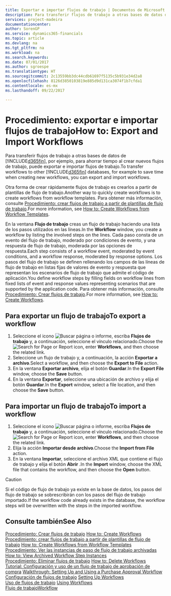 ```yaml
---
title: Exportar e importar flujos de trabajo | Documentos de Microsoft
description: Para transferir flujos de trabajo a otras bases de datos de [!INCLUDE[d365fin](includes/d365fin_md.md)], por ejemplo, para ahorrar tiempo al crear nuevos flujos de trabajo, puede exportar e importar flujos de trabajo.
services: project-madeira
documentationcenter: 
author: SorenGP
ms.service: dynamics365-financials
ms.topic: article
ms.devlang: na
ms.tgt_pltfrm: na
ms.workload: na
ms.search.keywords: 
ms.date: 07/01/2017
ms.author: sgroespe
ms.translationtype: HT
ms.sourcegitcommit: 2c13559bb3dc44cdb61697f5135c5b931e34d2a8
ms.openlocfilehash: 8126d3850103819e885d9d131ca3074f1b7cfda1
ms.contentlocale: es-mx
ms.lasthandoff: 09/22/2017

---
```

# <a name="how-to-export-and-import-workflows"></a><span data-ttu-id="5f620-103">Procedimiento: exportar e importar flujos de trabajo</span><span class="sxs-lookup"><span data-stu-id="5f620-103">How to: Export and Import Workflows</span></span>
<span data-ttu-id="5f620-104">Para transferir flujos de trabajo a otras bases de datos de [!INCLUDE[d365fin](includes/d365fin_md.md)], por ejemplo, para ahorrar tiempo al crear nuevos flujos de trabajo, puede exportar e importar flujos de trabajo.</span><span class="sxs-lookup"><span data-stu-id="5f620-104">To transfer workflows to other [!INCLUDE[d365fin](includes/d365fin_md.md)] databases, for example to save time when creating new workflows, you can export and import workflows.</span></span>  

 <span data-ttu-id="5f620-105">Otra forma de crear rápidamente flujos de trabajo es crearlos a partir de plantillas de flujo de trabajo.</span><span class="sxs-lookup"><span data-stu-id="5f620-105">Another way to quickly create workflows is to create workflows from workflow templates.</span></span> <span data-ttu-id="5f620-106">Para obtener más información, consulte [Procedimiento: crear flujos de trabajo a partir de plantillas de flujo de trabajo](across-how-to-create-workflows-from-workflow-templates.md).</span><span class="sxs-lookup"><span data-stu-id="5f620-106">For more information, see [How to: Create Workflows from Workflow Templates](across-how-to-create-workflows-from-workflow-templates.md).</span></span>  

 <span data-ttu-id="5f620-107">En la ventana **Flujo de trabajo** creas un flujo de trabajo haciendo una lista de los pasos utilizados en las líneas.</span><span class="sxs-lookup"><span data-stu-id="5f620-107">In the **Workflow** window, you create a workflow by listing the involved steps on the lines.</span></span> <span data-ttu-id="5f620-108">Cada paso consta de un evento del flujo de trabajo, moderado por condiciones de evento, y una respuesta de flujo de trabajo, moderada por las opciones de respuesta.</span><span class="sxs-lookup"><span data-stu-id="5f620-108">Each step consists of a workflow event, moderated by event conditions, and a workflow response, moderated by response options.</span></span> <span data-ttu-id="5f620-109">Los pasos del flujo de trabajo se definen rellenando los campos de las líneas de flujo de trabajo en listas fijas de valores de evento y respuesta que representan los escenarios de flujo de trabajo que admite el código de aplicación.</span><span class="sxs-lookup"><span data-stu-id="5f620-109">You define workflow steps by filling fields on workflow lines from fixed lists of event and response values representing scenarios that are supported by the application code.</span></span> <span data-ttu-id="5f620-110">Para obtener más información, consulte [Procedimiento: Crear flujos de trabajo](across-how-to-create-workflows.md).</span><span class="sxs-lookup"><span data-stu-id="5f620-110">For more information, see [How to: Create Workflows](across-how-to-create-workflows.md).</span></span>  

## <a name="to-export-a-workflow"></a><span data-ttu-id="5f620-111">Para exportar un flujo de trabajo</span><span class="sxs-lookup"><span data-stu-id="5f620-111">To export a workflow</span></span>  
1.  <span data-ttu-id="5f620-112">Seleccione el icono ![Buscar página o informe](media/ui-search/search_small.png "icono Buscar página o informe"), escriba **Flujos de trabajo** y, a continuación, seleccione el vínculo relacionado.</span><span class="sxs-lookup"><span data-stu-id="5f620-112">Choose the ![Search for Page or Report](media/ui-search/search_small.png "Search for Page or Report icon") icon, enter **Workflows**, and then choose the related link.</span></span>  
2.  <span data-ttu-id="5f620-113">Seleccione un flujo de trabajo y, a continuación, la acción **Exportar a archivo**.</span><span class="sxs-lookup"><span data-stu-id="5f620-113">Select a workflow, and then choose the **Export to File** action.</span></span>  
3.  <span data-ttu-id="5f620-114">En la ventana **Exportar archivo**, elija el botón **Guardar**.</span><span class="sxs-lookup"><span data-stu-id="5f620-114">In the **Export File** window, choose the **Save** button.</span></span>  
4.  <span data-ttu-id="5f620-115">En la ventana **Exportar**, seleccione una ubicación de archivo y elija el botón **Guardar**.</span><span class="sxs-lookup"><span data-stu-id="5f620-115">In the **Export** window, select a file location, and then choose the **Save** button.</span></span>  

## <a name="to-import-a-workflow"></a><span data-ttu-id="5f620-116">Para importar un flujo de trabajo</span><span class="sxs-lookup"><span data-stu-id="5f620-116">To import a workflow</span></span>  
1.  <span data-ttu-id="5f620-117">Seleccione el icono ![Buscar página o informe](media/ui-search/search_small.png "icono Buscar página o informe"), escriba **Flujos de trabajo** y, a continuación, seleccione el vínculo relacionado.</span><span class="sxs-lookup"><span data-stu-id="5f620-117">Choose the ![Search for Page or Report](media/ui-search/search_small.png "Search for Page or Report icon") icon, enter **Workflows**, and then choose the related link.</span></span>  
2.  <span data-ttu-id="5f620-118">Elija la acción **Importar desde archivo**.</span><span class="sxs-lookup"><span data-stu-id="5f620-118">Choose the **Import from File** action.</span></span>  
3.  <span data-ttu-id="5f620-119">En la ventana **Importar**, seleccione el archivo XML que contiene el flujo de trabajo y elija el botón **Abrir** .</span><span class="sxs-lookup"><span data-stu-id="5f620-119">In the **Import** window, choose the XML file that contains the workflow, and then choose the **Open** button.</span></span>  

> [!CAUTION]  
>  <span data-ttu-id="5f620-120">Si el código de flujo de trabajo ya existe en la base de datos, los pasos del flujo de trabajo se sobrescribirán con los pasos del flujo de trabajo importado.</span><span class="sxs-lookup"><span data-stu-id="5f620-120">If the workflow code already exists in the database, the workflow steps will be overwritten with the steps in the imported workflow.</span></span>  

## <a name="see-also"></a><span data-ttu-id="5f620-121">Consulte también</span><span class="sxs-lookup"><span data-stu-id="5f620-121">See Also</span></span>  
 <span data-ttu-id="5f620-122">[Procedimiento: Crear flujos de trabajo](across-how-to-create-workflows.md) </span><span class="sxs-lookup"><span data-stu-id="5f620-122">[How to: Create Workflows](across-how-to-create-workflows.md) </span></span>  
 <span data-ttu-id="5f620-123">[Procedimiento: crear flujos de trabajo a partir de plantillas de flujo de trabajo](across-how-to-create-workflows-from-workflow-templates.md) </span><span class="sxs-lookup"><span data-stu-id="5f620-123">[How to: Create Workflows from Workflow Templates](across-how-to-create-workflows-from-workflow-templates.md) </span></span>  
 <span data-ttu-id="5f620-124">[Procedimiento: Ver las instancias de paso de flujo de trabajo archivadas](across-how-to-view-archived-workflow-step-instances.md) </span><span class="sxs-lookup"><span data-stu-id="5f620-124">[How to: View Archived Workflow Step Instances](across-how-to-view-archived-workflow-step-instances.md) </span></span>  
 <span data-ttu-id="5f620-125">[Procedimiento: Eliminar flujos de trabajo](across-how-to-delete-workflows.md) </span><span class="sxs-lookup"><span data-stu-id="5f620-125">[How to: Delete Workflows](across-how-to-delete-workflows.md) </span></span>  
 <span data-ttu-id="5f620-126">[Tutorial: Configuración y uso de un flujo de trabajo de aprobación de compra](walkthrough-setting-up-and-using-a-purchase-approval-workflow.md) </span><span class="sxs-lookup"><span data-stu-id="5f620-126">[Walkthrough: Setting Up and Using a Purchase Approval Workflow](walkthrough-setting-up-and-using-a-purchase-approval-workflow.md) </span></span>  
 <span data-ttu-id="5f620-127">[Configuración de flujos de trabajo](across-set-up-workflows.md) </span><span class="sxs-lookup"><span data-stu-id="5f620-127">[Setting Up Workflows](across-set-up-workflows.md) </span></span>  
 <span data-ttu-id="5f620-128">[Uso de flujos de trabajo](across-use-workflows.md) </span><span class="sxs-lookup"><span data-stu-id="5f620-128">[Using Workflows](across-use-workflows.md) </span></span>  
 [<span data-ttu-id="5f620-129">Flujo de trabajo</span><span class="sxs-lookup"><span data-stu-id="5f620-129">Workflow</span></span>](across-workflow.md)   

